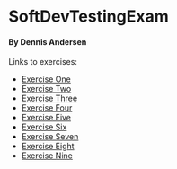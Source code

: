 # SoftDevTestingExam
#### By Dennis Andersen

Links to exercises:
- [Exercise One]()
- [Exercise Two](https://github.com/tjaydk/SoftDevTestingExam/blob/master/Exercises/Execise%202.md)
- [Exercise Three](https://github.com/tjaydk/TestExcerciseHandInTwo)
- [Exercise Four](https://github.com/tjaydk/RealLifeTest/blob/master/RecognitionAllIT.java)
- [Exercise Five](https://github.com/ERPedersen/TEST-projects/tree/week-6-test-refactoring)
- [Exercise Six](https://github.com/tjaydk/JMeterTest)
- [Exercise Seven](https://github.com/tjaydk/TestSeleniumHandIn)
- [Exercise Eight]()
- [Exercise Nine](https://github.com/tjaydk/SimpleBankMockHandin)
